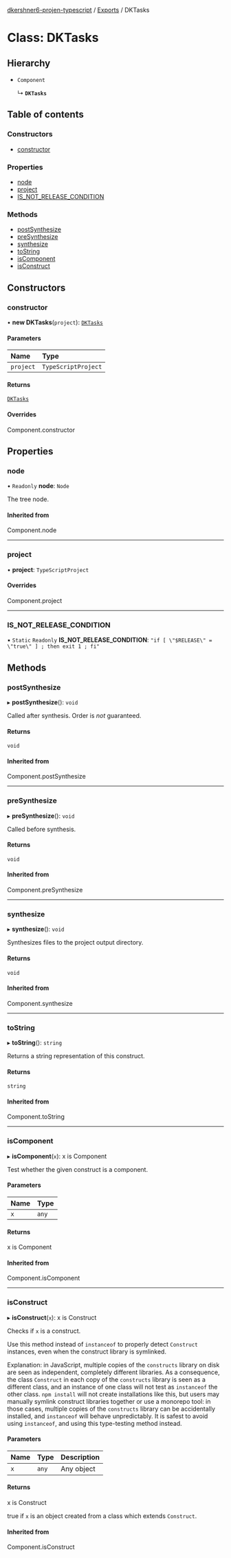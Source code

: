 [dkershner6-projen-typescript](../README.md) / [Exports](../modules.md) / DKTasks

# Class: DKTasks

## Hierarchy

- `Component`

  ↳ **`DKTasks`**

## Table of contents

### Constructors

- [constructor](DKTasks.md#constructor)

### Properties

- [node](DKTasks.md#node)
- [project](DKTasks.md#project)
- [IS\_NOT\_RELEASE\_CONDITION](DKTasks.md#is_not_release_condition)

### Methods

- [postSynthesize](DKTasks.md#postsynthesize)
- [preSynthesize](DKTasks.md#presynthesize)
- [synthesize](DKTasks.md#synthesize)
- [toString](DKTasks.md#tostring)
- [isComponent](DKTasks.md#iscomponent)
- [isConstruct](DKTasks.md#isconstruct)

## Constructors

### constructor

• **new DKTasks**(`project`): [`DKTasks`](DKTasks.md)

#### Parameters

| Name | Type |
| :------ | :------ |
| `project` | `TypeScriptProject` |

#### Returns

[`DKTasks`](DKTasks.md)

#### Overrides

Component.constructor

## Properties

### node

• `Readonly` **node**: `Node`

The tree node.

#### Inherited from

Component.node

___

### project

• **project**: `TypeScriptProject`

#### Overrides

Component.project

___

### IS\_NOT\_RELEASE\_CONDITION

▪ `Static` `Readonly` **IS\_NOT\_RELEASE\_CONDITION**: ``"if [ \"$RELEASE\" = \"true\" ] ; then exit 1 ; fi"``

## Methods

### postSynthesize

▸ **postSynthesize**(): `void`

Called after synthesis. Order is *not* guaranteed.

#### Returns

`void`

#### Inherited from

Component.postSynthesize

___

### preSynthesize

▸ **preSynthesize**(): `void`

Called before synthesis.

#### Returns

`void`

#### Inherited from

Component.preSynthesize

___

### synthesize

▸ **synthesize**(): `void`

Synthesizes files to the project output directory.

#### Returns

`void`

#### Inherited from

Component.synthesize

___

### toString

▸ **toString**(): `string`

Returns a string representation of this construct.

#### Returns

`string`

#### Inherited from

Component.toString

___

### isComponent

▸ **isComponent**(`x`): x is Component

Test whether the given construct is a component.

#### Parameters

| Name | Type |
| :------ | :------ |
| `x` | `any` |

#### Returns

x is Component

#### Inherited from

Component.isComponent

___

### isConstruct

▸ **isConstruct**(`x`): x is Construct

Checks if `x` is a construct.

Use this method instead of `instanceof` to properly detect `Construct`
instances, even when the construct library is symlinked.

Explanation: in JavaScript, multiple copies of the `constructs` library on
disk are seen as independent, completely different libraries. As a
consequence, the class `Construct` in each copy of the `constructs` library
is seen as a different class, and an instance of one class will not test as
`instanceof` the other class. `npm install` will not create installations
like this, but users may manually symlink construct libraries together or
use a monorepo tool: in those cases, multiple copies of the `constructs`
library can be accidentally installed, and `instanceof` will behave
unpredictably. It is safest to avoid using `instanceof`, and using
this type-testing method instead.

#### Parameters

| Name | Type | Description |
| :------ | :------ | :------ |
| `x` | `any` | Any object |

#### Returns

x is Construct

true if `x` is an object created from a class which extends `Construct`.

#### Inherited from

Component.isConstruct
